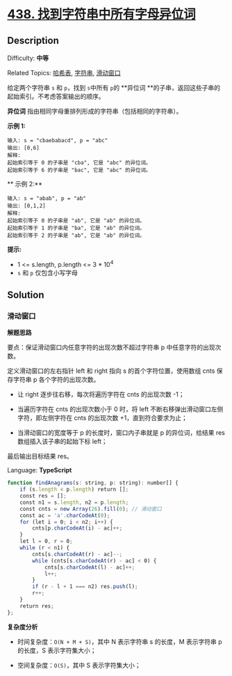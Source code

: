 # [438\. 找到字符串中所有字母异位词](https://leetcode.cn/problems/find-all-anagrams-in-a-string/)

## Description

Difficulty: **中等**  

Related Topics: [哈希表](https://leetcode.cn/tag/hash-table/), [字符串](https://leetcode.cn/tag/string/), [滑动窗口](https://leetcode.cn/tag/sliding-window/)

给定两个字符串 `s` 和 `p`，找到 `s`中所有 `p`的 **异位词 **的子串，返回这些子串的起始索引。不考虑答案输出的顺序。

**异位词** 指由相同字母重排列形成的字符串（包括相同的字符串）。

**示例 1:**

```
输入: s = "cbaebabacd", p = "abc"
输出: [0,6]
解释:
起始索引等于 0 的子串是 "cba", 它是 "abc" 的异位词。
起始索引等于 6 的子串是 "bac", 它是 "abc" 的异位词。
```

** 示例 2:**

```
输入: s = "abab", p = "ab"
输出: [0,1,2]
解释:
起始索引等于 0 的子串是 "ab", 它是 "ab" 的异位词。
起始索引等于 1 的子串是 "ba", 它是 "ab" 的异位词。
起始索引等于 2 的子串是 "ab", 它是 "ab" 的异位词。
```

**提示:**

* 1 <= s.length, p.length <= 3 * 10<sup>4</sup>
* `s` 和 `p` 仅包含小写字母

## Solution

### 滑动窗口

**解题思路**

要点：保证滑动窗口内任意字符的出现次数不超过字符串 p 中任意字符的出现次数。

定义滑动窗口的左右指针 left 和 right 指向 s 的首个字符位置，使用数组 cnts 保存字符串 p 各个字符的出现次数。

- 让 right 逐步往右移，每次将遍历字符在 cnts 的出现次数 -1；

- 当遍历字符在 cnts 的出现次数小于 0 时，将 left 不断右移弹出滑动窗口左侧字符，即左侧字符在 cnts 的出现次数 +1，直到符合要求为止；

- 当滑动窗口的宽度等于 p 的长度时，窗口内子串就是 p 的异位词，给结果 res 数组插入该子串的起始下标 left；

最后输出目标结果 res。

Language: **TypeScript**

```typescript
function findAnagrams(s: string, p: string): number[] {
    if (s.length < p.length) return [];
    const res = [];
    const n1 = s.length, n2 = p.length;
    const cnts = new Array(26).fill(0); // 滑动窗口
    const ac = 'a'.charCodeAt(0);
    for (let i = 0; i < n2; i++) {
        cnts[p.charCodeAt(i) - ac]++;
    }
    let l = 0, r = 0;
    while (r < n1) {
        cnts[s.charCodeAt(r) - ac]--;
        while (cnts[s.charCodeAt(r) - ac] < 0) {
            cnts[s.charCodeAt(l) - ac]++;
            l++;
        }
        if (r - l + 1 === n2) res.push(l);
        r++;
    }
    return res;
};
```

**复杂度分析**

- 时间复杂度：`O(N + M + S)`，其中 N 表示字符串 s 的长度，M 表示字符串 p 的长度，S 表示字符集大小；

- 空间复杂度：`O(S)`，其中 S 表示字符集大小；
